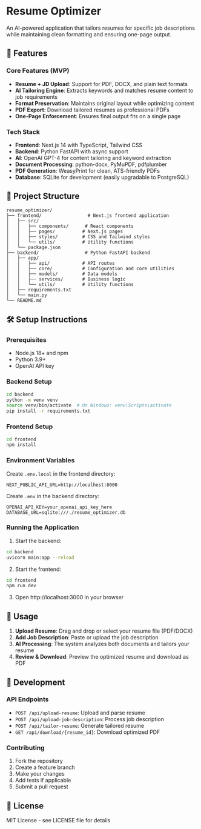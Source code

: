 # Resume Optimizer

An AI-powered application that tailors resumes for specific job descriptions while maintaining clean formatting and ensuring one-page output.

## 🚀 Features

### Core Features (MVP)
- **Resume + JD Upload**: Support for PDF, DOCX, and plain text formats
- **AI Tailoring Engine**: Extracts keywords and matches resume content to job requirements
- **Format Preservation**: Maintains original layout while optimizing content
- **PDF Export**: Download tailored resumes as professional PDFs
- **One-Page Enforcement**: Ensures final output fits on a single page

### Tech Stack
- **Frontend**: Next.js 14 with TypeScript, Tailwind CSS
- **Backend**: Python FastAPI with async support
- **AI**: OpenAI GPT-4 for content tailoring and keyword extraction
- **Document Processing**: python-docx, PyMuPDF, pdfplumber
- **PDF Generation**: WeasyPrint for clean, ATS-friendly PDFs
- **Database**: SQLite for development (easily upgradable to PostgreSQL)

## 📁 Project Structure

```
resume_optimizer/
├── frontend/                 # Next.js frontend application
│   ├── src/
│   │   ├── components/      # React components
│   │   ├── pages/          # Next.js pages
│   │   ├── styles/         # CSS and Tailwind styles
│   │   └── utils/          # Utility functions
│   └── package.json
├── backend/                 # Python FastAPI backend
│   ├── app/
│   │   ├── api/            # API routes
│   │   ├── core/           # Configuration and core utilities
│   │   ├── models/         # Data models
│   │   ├── services/       # Business logic
│   │   └── utils/          # Utility functions
│   ├── requirements.txt
│   └── main.py
└── README.md
```

## 🛠️ Setup Instructions

### Prerequisites
- Node.js 18+ and npm
- Python 3.9+
- OpenAI API key

### Backend Setup
```bash
cd backend
python -m venv venv
source venv/bin/activate  # On Windows: venv\Scripts\activate
pip install -r requirements.txt
```

### Frontend Setup
```bash
cd frontend
npm install
```

### Environment Variables
Create `.env.local` in the frontend directory:
```
NEXT_PUBLIC_API_URL=http://localhost:8000
```

Create `.env` in the backend directory:
```
OPENAI_API_KEY=your_openai_api_key_here
DATABASE_URL=sqlite:///./resume_optimizer.db
```

### Running the Application
1. Start the backend:
```bash
cd backend
uvicorn main:app --reload
```

2. Start the frontend:
```bash
cd frontend
npm run dev
```

3. Open http://localhost:3000 in your browser

## 🎯 Usage

1. **Upload Resume**: Drag and drop or select your resume file (PDF/DOCX)
2. **Add Job Description**: Paste or upload the job description
3. **AI Processing**: The system analyzes both documents and tailors your resume
4. **Review & Download**: Preview the optimized resume and download as PDF

## 🔧 Development

### API Endpoints
- `POST /api/upload-resume`: Upload and parse resume
- `POST /api/upload-job-description`: Process job description
- `POST /api/tailor-resume`: Generate tailored resume
- `GET /api/download/{resume_id}`: Download optimized PDF

### Contributing
1. Fork the repository
2. Create a feature branch
3. Make your changes
4. Add tests if applicable
5. Submit a pull request

## 📄 License

MIT License - see LICENSE file for details 